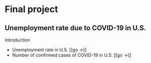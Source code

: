 # Final project
## Unemployment rate due to COVID-19 in U.S.

Introduction

- Unemployment rate in U.S.                     [[go →]]
- Number of confirmed cases of COVID-19 in U.S. [[go →]]
